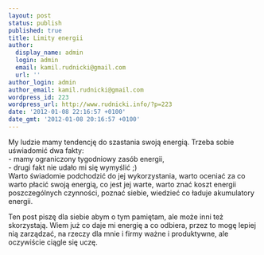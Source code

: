 ```yaml
---
layout: post
status: publish
published: true
title: Limity energii
author:
  display_name: admin
  login: admin
  email: kamil.rudnicki@gmail.com
  url: ''
author_login: admin
author_email: kamil.rudnicki@gmail.com
wordpress_id: 223
wordpress_url: http://www.rudnicki.info/?p=223
date: '2012-01-08 22:16:57 +0100'
date_gmt: '2012-01-08 20:16:57 +0100'
---
```

<p>My ludzie mamy tendencję do szastania swoją energią. Trzeba sobie uświadomić dwa fakty:<br />
- mamy ograniczony tygodniowy zasób energii,<br />
- drugi fakt nie udało mi się wymyślić ;)<br />
Warto świadomie podchodzić do jej wykorzystania, warto oceniać za co warto płacić swoją energią, co jest jej warte, warto znać koszt energii poszczególnych czynności, poznać siebie, wiedzieć co ładuje akumulatory energii.</p>
<p>Ten post piszę dla siebie abym o tym pamiętam, ale może inni też skorzystają. Wiem już co daje mi energię a co odbiera, przez to mogę lepiej nią zarządzać, na rzeczy dla mnie i firmy ważne i produktywne, ale oczywiście ciągle się uczę.</p>
